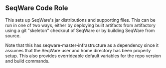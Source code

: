 SeqWare Code Role 
------------------

This sets up SeqWare's jar distributions and supporting files.
This can be run in one of two ways, either by deploying built artifacts from artifactory using a git "skeleton" checkout of SeqWare or by building SeqWare from source. 

Note that this has seqware-master-infrastructure as a dependency since it assumes that the SeqWare user and home directory has been properly setup. This also provides overrideable default variables for the repo version and build commands. 
